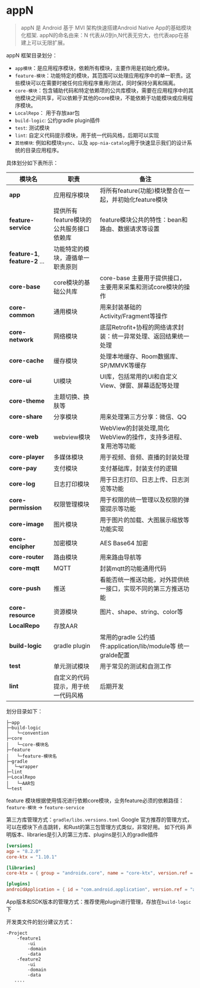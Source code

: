 # appN

> appN 是 Android 基于 MVI 架构快速搭建Android Native App的基础模块化框架. 
> appN的命名由来：N 代表从0到n,N代表无穷大，也代表app在基建上可以无限扩展。

appN 框架目录划分：

- `app模块`：是应用程序模块，依赖所有模块，主要作用是初始化模块。
- `feature-模块`：功能特定的模块，其范围可以处理应用程序中的单一职责。这些模块可以在需要时被任何应用程序重用/测试，同时保持分离和隔离。
- `core-模块`：包含辅助代码和特定依赖项的公共库模块，需要在应用程序中的其他模块之间共享，可以依赖于其他的core模块，不能依赖于功能模块或应用程序模块。
- `LocalRepo`： 用于存放aar包
- `build-logic`: 公约gradle plugin插件
- `test`: 测试模块
- `lint`: 自定义代码提示模块，用于统一代码风格，后期可以实现
- `其他模块`: 例如和模块`sync`、以及 `app-nia-catalog`用于快速显示我们的设计系统的目录应用程序。

具体划分如下表所示：

| 模块名                           | 职责                                    | 备注                                                |
| -------------------------------- | --------------------------------------- |---------------------------------------------------|
| **app**                          | 应用程序模块                            | 将所有feature(功能)模块整合在一起，并初始化feature模块               |
| **feature-service**              | 提供所有feature模块的公共服务接口依赖库 | feature模块公共的特性：bean和路由、数据请求等设置                    |
| **feature-1**, **feature-2** ... | 功能特定的模块，遵循单一职责原则        |                                                   |
| **core-base**                    | core模块的基础公共库                    | core-base 主要用于提供接口，主要用来采集和测试core模块的操作             |
| **core-common**                  | 通用模块                                | 用来封装基础的Activity/Fragment等操作                       |
| **core-network**                 | 网络模块                                | 底层Retrofit+协程的网络请求封装：统一异常处理、返回结果统一处理              |
| **core-cache**                   | 缓存模块                                | 处理本地缓存、Room数据库、SP/MMVK等缓存                         |
| **core-ui**                      | UI模块                                  | UI库，包括常用的UI和自定义View、弹窗、屏幕适配等处理                    |
| **core-theme**                   | 主题切换、换肤等                        |                                                   |
| **core-share**                   | 分享模块                                | 用来处理第三方分享：微信、QQ                                   |
| **core-web**                     | webview模块                             | WebView的封装处理,简化WebView的操作，支持多进程、复用池等功能            |
| **core-player**                  | 多媒体模块                              | 用于视频、音频、直播的封装处理                                   |
| **core-pay**                     | 支付模块                                | 支付基础库，封装支付的逻辑                                     |
| **core-log**                     | 日志打印模块                            | 用于日志打印、日志上传、日志浏览等功能                               |
| **core-permission**              | 权限管理模块                            | 用于权限的统一管理以及权限的弹窗提示等功能                             |
| **core-image**                   | 图片模块                                | 用于图片的加载、大图展示缩放等功能实现                               |
| **core-encipher**                | 加密模块                                | AES Base64 加密                                     |
| **core-router**                  | 路由模块                                | 用来路由导航等                                           |
| **core-mqtt**                    | MQTT                                    | 封装mqtt的功能通用代码                                     |
| **core-push**                    | 推送                                    | 看能否统一推送功能，对外提供统一接口，实现不同的第三方推送功能                   |
| **core-resource**                | 资源模块                                | 图片、shape、string、color等                            |
| **LocalRepo**                    | 存放AAR                                 |                                                   |
| **build-logic**                  | gradle plugin                           | 常用的gradle 公约插件:application/lib/module等 统一gralde配置 |
| **test**                         | 单元测试模块                            | 用于常见的测试和自测工作                                      |
| **lint**                         | 自定义的代码提示，用于统一代码风格      | 后期开发                                              |

划分目录如下：

```
├─app
├─build-logic
│	└─convention
├─core
│	└─core-模块名
├─feature
│	└─feature-模块名
├─gradle
│  └─wrapper
├─lint
├─LocalRepo
│	└─AAR包
└─test
```

feature 模块根据使用情况进行依赖core模块，业务feature必须的依赖路径：`feature-模块` -> `feature-service` 

第三方库管理方式：`gradle/libs.versions.toml` Google 官方推荐的管理方式，可以在模块下点击跳转，和Rust的第三包管理方式类似，非常好用。
如下代码 声明版本、libraries是引入的第三方库、plugins是引入的gradle插件

```toml
[versions]
agp = "8.2.0"
core-ktx = "1.10.1"

[libraries]
core-ktx = { group = "androidx.core", name = "core-ktx", version.ref = "core-ktx" }

[plugins]
androidApplication = { id = "com.android.application", version.ref = "agp" }
```

App版本和SDK版本的管理方式：推荐使用plugin进行管理，存放在`build-logic`下


开发类文件的划分建议方式：

```
-Project
	-feature1
		-ui
		-domain
		-data
	-feature2
    	-ui
    	-domain
    	-data
   .... 	
```

